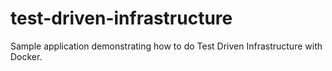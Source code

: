 # test-driven-infrastructure
Sample application demonstrating how to do Test Driven Infrastructure with Docker. 
